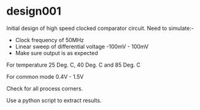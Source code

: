 design001
=========

Initial design of high speed clocked comparator circuit. Need to simulate:-

- Clock frequency of 50MHz
- Linear sweep of differential voltage -100mV - 100mV
- Make sure output is as expected

For temperature 25 Deg. C, 40 Deg. C and 85 Deg. C

For common mode 0.4V - 1.5V

Check for all process corners.

Use a python script to extract results.
